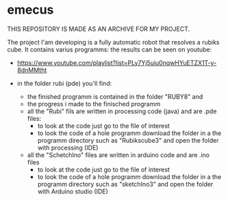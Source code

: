 # emecus

THIS REPOSITORY IS MADE AS AN ARCHIVE FOR MY PROJECT.

The project I'am developing is a fully automatic robot that resolves a rubiks cube.
It contains varius programms:
the results can be seen on youtube:
- https://www.youtube.com/playlist?list=PLy7Yj5uiu0nqwHYuETZX1T-y-8dnMMtht

- in the folder rubi (pde) you'll find:
  - the finished programm is contained in the folder "RUBY8" and 
  - the progress i made to the finisched programm
  - all the "Rubi" fils are written in processing code (java) and are .pde files:
    - to look at the code just go to the file of interest
    - to look the code of a hole programm download the folder in a the programm directory 
      such as "Rubikscube3" and open the folder with processing (IDE)
  - all the "SchetchIno" files are written in arduino code and are .ino files
    - to look at the code just go to the file of interest
    - to look the code of a hole programm download the folder in a the programm directory 
      such as "sketchIno3" and open the folder with Arduino studio (IDE)
  

